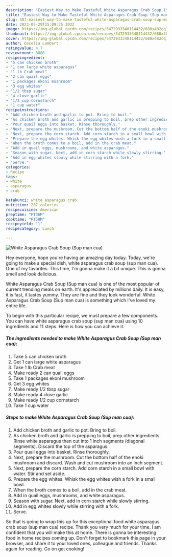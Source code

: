 ```yaml
---
description: "Easiest Way to Make Tasteful White Asparagus Crab Soup (Sup man cua)"
title: "Easiest Way to Make Tasteful White Asparagus Crab Soup (Sup man cua)"
slug: 587-easiest-way-to-make-tasteful-white-asparagus-crab-soup-sup-man-cua
date: 2022-05-29T15:09:25.302Z
image: https://img-global.cpcdn.com/recipes/5472933348114432/680x482cq70/white-asparagus-crab-soup-sup-man-cua-recipe-main-photo.jpg
thumbnail: https://img-global.cpcdn.com/recipes/5472933348114432/680x482cq70/white-asparagus-crab-soup-sup-man-cua-recipe-main-photo.jpg
cover: https://img-global.cpcdn.com/recipes/5472933348114432/680x482cq70/white-asparagus-crab-soup-sup-man-cua-recipe-main-photo.jpg
author: Cecelia Lambert
ratingvalue: 4.7
reviewcount: 8880
recipeingredient:
- "5 can chicken broth"
- "1 can large white asparagus"
- "1 lb Crab meat"
- "2 can quail eggs"
- "1 packages ekoni mushroom"
- "3 egg whites"
- "1/2 tbsp sugar"
- "4 clove garlic"
- "1/2 cup cornstarch"
- "1 cup water"
recipeinstructions:
- "Add chicken broth and garlic to pot. Bring to boil."
- "As chicken broth and garlic is prepping to boil, prep other ingredients. Rinse white asparagus then cut into 1 inch segments (diagonal segments). Discard the top of the asparagus."
- "Pour quail eggs into basket. Rinse thoroughly."
- "Next, prepare the mushroom. Cut the bottom half of the enoki mushroom and discard. Wash and cut mushroom into an inch segment."
- "Next, prepare the corn starch. Add corn starch in a small bowl with water. Stir and set aside."
- "Prepare the egg whites. Whisk the egg whites wish a fork in a small bowl."
- "When the broth comes to a boil, add in the crab meat."
- "Add in quail eggs, mushrooms, and white asparagus."
- "Season with sugar. Next, add in corn starch while slowly stirring."
- "Add in egg whites slowly while stirring with a fork."
- "Serve."
categories:
- Recipe
tags:
- white
- asparagus
- crab

katakunci: white asparagus crab 
nutrition: 287 calories
recipecuisine: American
preptime: "PT36M"
cooktime: "PT58M"
recipeyield: "1"
recipecategory: Lunch

---
```



![White Asparagus Crab Soup (Sup man cua)](https://img-global.cpcdn.com/recipes/5472933348114432/680x482cq70/white-asparagus-crab-soup-sup-man-cua-recipe-main-photo.jpg)

Hey everyone, hope you're having an amazing day today. Today, we're going to make a special dish, white asparagus crab soup (sup man cua). One of my favorites. This time, I'm gonna make it a bit unique. This is gonna smell and look delicious.



White Asparagus Crab Soup (Sup man cua) is one of the most popular of current trending meals on earth. It's appreciated by millions daily. It is easy, it is fast, it tastes yummy. They are fine and they look wonderful. White Asparagus Crab Soup (Sup man cua) is something which I've loved my entire life.


To begin with this particular recipe, we must prepare a few components. You can have white asparagus crab soup (sup man cua) using 10 ingredients and 11 steps. Here is how you can achieve it.

<!--inarticleads1-->

##### The ingredients needed to make White Asparagus Crab Soup (Sup man cua):

1. Take 5 can chicken broth
1. Get 1 can large white asparagus
1. Take 1 lb Crab meat
1. Make ready 2 can quail eggs
1. Take 1 packages ekoni mushroom
1. Get 3 egg whites
1. Make ready 1/2 tbsp sugar
1. Make ready 4 clove garlic
1. Make ready 1/2 cup cornstarch
1. Take 1 cup water




<!--inarticleads2-->

##### Steps to make White Asparagus Crab Soup (Sup man cua):

1. Add chicken broth and garlic to pot. Bring to boil.
1. As chicken broth and garlic is prepping to boil, prep other ingredients. Rinse white asparagus then cut into 1 inch segments (diagonal segments). Discard the top of the asparagus.
1. Pour quail eggs into basket. Rinse thoroughly.
1. Next, prepare the mushroom. Cut the bottom half of the enoki mushroom and discard. Wash and cut mushroom into an inch segment.
1. Next, prepare the corn starch. Add corn starch in a small bowl with water. Stir and set aside.
1. Prepare the egg whites. Whisk the egg whites wish a fork in a small bowl.
1. When the broth comes to a boil, add in the crab meat.
1. Add in quail eggs, mushrooms, and white asparagus.
1. Season with sugar. Next, add in corn starch while slowly stirring.
1. Add in egg whites slowly while stirring with a fork.
1. Serve.




So that is going to wrap this up for this exceptional food white asparagus crab soup (sup man cua) recipe. Thank you very much for your time. I am confident that you will make this at home. There is gonna be interesting food in home recipes coming up. Don't forget to bookmark this page in your browser, and share it to your loved ones, colleague and friends. Thanks again for reading. Go on get cooking!
